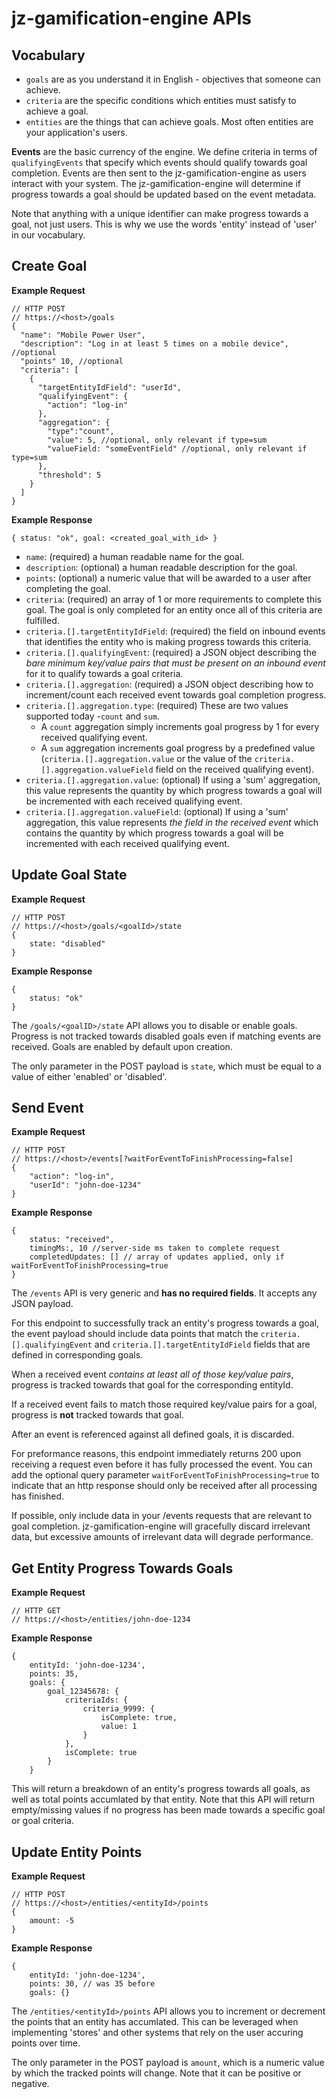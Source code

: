 # jz-gamification-engine APIs

## Vocabulary

* `goals` are as you understand it in English - objectives that someone can achieve.
* `criteria` are the specific conditions which entities must satisfy to achieve a goal. 
* `entities` are the things that can achieve goals. Most often entities are your application's users.

**Events** are the basic currency of the engine. We define criteria in terms of `qualifyingEvents` that specify which events should qualify towards goal completion. Events are then sent to the jz-gamification-engine as users interact with your system. The jz-gamification-engine will determine if progress towards a goal should be updated based on the event metadata.

Note that anything with a unique identifier can make progress towards a goal, not just users. This is why we use the words 'entity' instead of 'user' in our vocabulary.

## Create Goal

**Example Request**
```
// HTTP POST 
// https://<host>/goals
{
  "name": "Mobile Power User",
  "description": "Log in at least 5 times on a mobile device", //optional
  "points" 10, //optional
  "criteria": [
    {
      "targetEntityIdField": "userId",
      "qualifyingEvent": {
        "action": "log-in"
      },
      "aggregation": {
      	"type":"count",
        "value": 5, //optional, only relevant if type=sum
        "valueField: "someEventField" //optional, only relevant if type=sum
      },
      "threshold": 5
    }
  ]
}
```

**Example Response**
```
{ status: "ok", goal: <created_goal_with_id> }
```

* `name`: (required) a human readable name for the goal.
* `description`: (optional) a human readable description for the goal.
* `points`: (optional) a numeric value that will be awarded to a user after completing the goal.
* `criteria`: (required) an array of 1 or more requirements to complete this goal. The goal is only completed for an entity once all of this criteria are fulfilled.
* `criteria.[].targetEntityIdField`: (required) the field on inbound events that identifies the entity who is making progress towards this criteria.
* `criteria.[].qualifyingEvent`: (required) a JSON object describing the *bare minimum key/value pairs that must be present on an inbound event* for it to qualify towards a goal criteria. 
* `criteria.[].aggregation`: (required) a JSON object describing how to increment/count each received event towards goal completion progress.
* `criteria.[].aggregation.type`: (required) These are two values supported today -`count` and `sum`. 
    * A `count` aggregation simply increments goal progress by 1 for every received qualifying event.
    * A `sum` aggregation increments goal progress by a predefined value (`criteria.[].aggregation.value` or the value of the `criteria.[].aggregation.valueField` field on the received qualifying event).
* `criteria.[].aggregation.value`: (optional) If using a 'sum' aggregation, this value represents the quantity by which progress towards a goal will be incremented with each received qualifying event.
* `criteria.[].aggregation.valueField`: (optional) If using a 'sum' aggregation, this value represents *the field in the received event* which contains the quantity by which progress towards a goal will be incremented with each received qualifying event.

## Update Goal State

**Example Request**
```
// HTTP POST 
// https://<host>/goals/<goalId>/state
{
    state: "disabled"
}
```

**Example Response**
```
{
    status: "ok"
}
```

The `/goals/<goalID>/state` API allows you to disable or enable goals. Progress is not tracked towards disabled goals even if matching events are received. Goals are enabled by default upon creation. 

The only parameter in the POST payload is `state`, which must be equal to a value of either 'enabled' or 'disabled'.

## Send Event

**Example Request**
```
// HTTP POST 
// https://<host>/events[?waitForEventToFinishProcessing=false]
{
    "action": "log-in",
    "userId": "john-doe-1234"
}
```

**Example Response**
```
{ 
    status: "received",
    timingMs:, 10 //server-side ms taken to complete request
    completedUpdates: [] // array of updates applied, only if waitForEventToFinishProcessing=true
}
```

The `/events` API is very generic and **has no required fields**. It accepts any JSON payload.

For this endpoint to successfully track an entity's progress towards a goal, the event payload should include data points that match the `criteria.[].qualifyingEvent` and `criteria.[].targetEntityIdField` fields that are defined in corresponding goals. 

When a received event *contains at least all of those key/value pairs*, progress is tracked towards that goal for the corresponding entityId. 

If a received event fails to match those required key/value pairs for a goal, progress is **not** tracked towards that goal.

After an event is referenced against all defined goals, it is discarded.

For preformance reasons, this endpoint immediately returns 200 upon receiving a request even before it has fully processed the event. You can add the optional query parameter `waitForEventToFinishProcessing=true` to indicate that an http response should only be received after all processing has finished.

If possible, only include data in your /events requests that are relevant to goal completion. jz-gamification-engine will gracefully discard irrelevant data, but excessive amounts of irrelevant data will degrade performance.

## Get Entity Progress Towards Goals

**Example Request**
```
// HTTP GET 
// https://<host>/entities/john-doe-1234
```

**Example Response**
```
{
    entityId: 'john-doe-1234',
    points: 35,
    goals: {
        goal_12345678: {
            criteriaIds: {
                criteria_9999: {
                    isComplete: true,
                    value: 1
                }
            },
            isComplete: true
        }
    }
```

This will return a breakdown of an entity's progress towards all goals, as well as total points accumlated by that entity. Note that this API will return empty/missing values if no progress has been made towards a specific goal or goal criteria.

## Update Entity Points

**Example Request**
```
// HTTP POST 
// https://<host>/entities/<entityId>/points
{
    amount: -5
}
```

**Example Response**
```
{
    entityId: 'john-doe-1234',
    points: 30, // was 35 before
    goals: {}
```

The `/entities/<entityId>/points` API allows you to increment or decrement the points that an entity has accumlated. This can be leveraged when implementing 'stores' and other systems that rely on the user accuring points over time. 

The only parameter in the POST payload is `amount`, which is a numeric value by which the tracked points will change. Note that it can be positive or negative.

